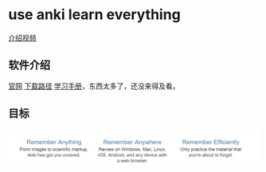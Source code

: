 # use anki learn everything

[介绍视频](https://www.youtube.com/watch?v=5urUZUWoTLo)

## 软件介绍

[官网](https://ankiweb.net/)
[下载路径](https://apps.ankiweb.net/)
[学习手册](https://apps.ankiweb.net/docs/manual.html#what-about-sm-5)，东西太多了，还没来得及看。

## 目标

![goal](./assets/2019-07-15-06-41-24.png)
